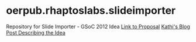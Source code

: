 oerpub.rhaptoslabs.slideimporter
================================

Repository for Slide Importer - GSoC 2012 Idea
[Link to Proposal](http://www.google-melange.com/gsoc/proposal/review/google/gsoc2012/saketkc/1)
[Kathi's Blog Post Describing the Idea](http://kefletcher.blogspot.in/2012/04/import-your-slides-into-lesson-on.html)

